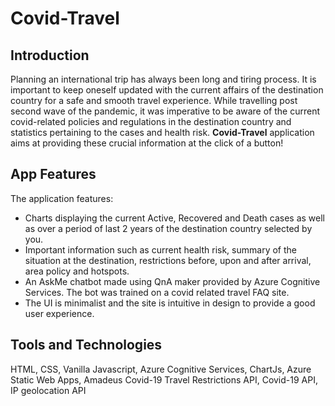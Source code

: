 # Covid-Travel
## Introduction
Planning an international trip has always been long and tiring process. It is important to keep oneself updated with the current affairs of the destination country for a safe and smooth travel experience. While travelling post second wave of the pandemic, it was imperative to be aware of the current covid-related policies and regulations in the destination country and statistics pertaining to the cases and health risk. **Covid-Travel** application aims at providing these crucial information at the click of a button!
## App Features
The application features:
   - Charts displaying the current Active, Recovered and Death cases as well as over a period of last 2 years of the destination
      country selected by you.
   - Important information such as current health risk, summary of the situation at the destination, restrictions before, upon and after arrival, area policy and            hotspots.
   - An AskMe chatbot made using QnA maker provided by Azure Cognitive Services. The bot was trained on a covid related travel FAQ site.
   - The UI is minimalist and the site is intuitive in design to provide a good user experience.
## Tools and Technologies
HTML, CSS, Vanilla Javascript, Azure Cognitive Services, ChartJs, Azure Static Web Apps, Amadeus Covid-19 Travel Restrictions API, Covid-19 API, IP geolocation API
   

      
